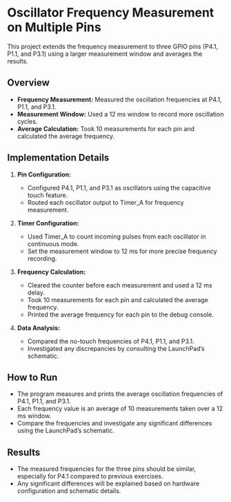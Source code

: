 # Oscillator Frequency Measurement on Multiple Pins

This project extends the frequency measurement to three GPIO pins (P4.1, P1.1, and P3.1) using a larger measurement window and averages the results.

## Overview

- **Frequency Measurement:** Measured the oscillation frequencies at P4.1, P1.1, and P3.1.
- **Measurement Window:** Used a 12 ms window to record more oscillation cycles.
- **Average Calculation:** Took 10 measurements for each pin and calculated the average frequency.

## Implementation Details

1. **Pin Configuration:**
   - Configured P4.1, P1.1, and P3.1 as oscillators using the capacitive touch feature.
   - Routed each oscillator output to Timer_A for frequency measurement.

2. **Timer Configuration:**
   - Used Timer_A to count incoming pulses from each oscillator in continuous mode.
   - Set the measurement window to 12 ms for more precise frequency recording.

3. **Frequency Calculation:**
   - Cleared the counter before each measurement and used a 12 ms delay.
   - Took 10 measurements for each pin and calculated the average frequency.
   - Printed the average frequency for each pin to the debug console.

4. **Data Analysis:**
   - Compared the no-touch frequencies of P4.1, P1.1, and P3.1.
   - Investigated any discrepancies by consulting the LaunchPad’s schematic.

## How to Run

- The program measures and prints the average oscillation frequencies of P4.1, P1.1, and P3.1.
- Each frequency value is an average of 10 measurements taken over a 12 ms window.
- Compare the frequencies and investigate any significant differences using the LaunchPad’s schematic.

## Results

- The measured frequencies for the three pins should be similar, especially for P4.1 compared to previous exercises.
- Any significant differences will be explained based on hardware configuration and schematic details.
